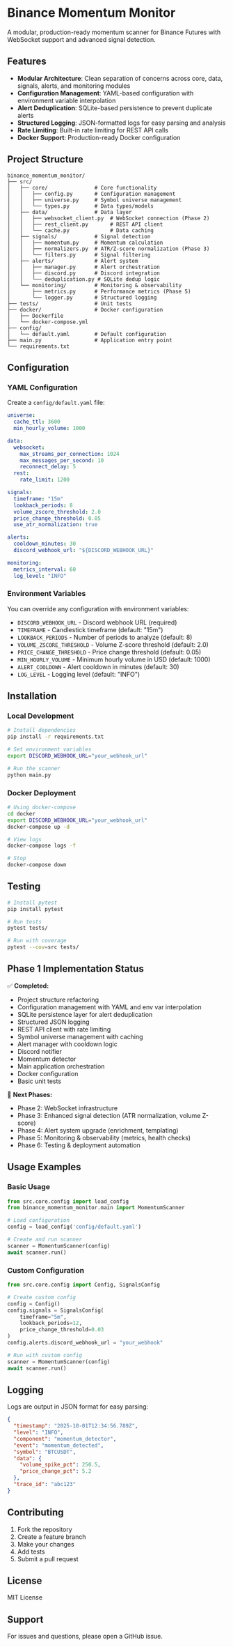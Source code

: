 # Binance Momentum Monitor

A modular, production-ready momentum scanner for Binance Futures with WebSocket support and advanced signal detection.

## Features

- **Modular Architecture**: Clean separation of concerns across core, data, signals, alerts, and monitoring modules
- **Configuration Management**: YAML-based configuration with environment variable interpolation
- **Alert Deduplication**: SQLite-based persistence to prevent duplicate alerts
- **Structured Logging**: JSON-formatted logs for easy parsing and analysis
- **Rate Limiting**: Built-in rate limiting for REST API calls
- **Docker Support**: Production-ready Docker configuration

## Project Structure

```
binance_momentum_monitor/
├── src/
│   ├── core/               # Core functionality
│   │   ├── config.py       # Configuration management
│   │   ├── universe.py     # Symbol universe management
│   │   └── types.py        # Data types/models
│   ├── data/               # Data layer
│   │   ├── websocket_client.py  # WebSocket connection (Phase 2)
│   │   ├── rest_client.py       # REST API client
│   │   └── cache.py             # Data caching
│   ├── signals/            # Signal detection
│   │   ├── momentum.py     # Momentum calculation
│   │   ├── normalizers.py  # ATR/Z-score normalization (Phase 3)
│   │   └── filters.py      # Signal filtering
│   ├── alerts/             # Alert system
│   │   ├── manager.py      # Alert orchestration
│   │   ├── discord.py      # Discord integration
│   │   └── deduplication.py # SQLite dedup logic
│   └── monitoring/         # Monitoring & observability
│       ├── metrics.py      # Performance metrics (Phase 5)
│       └── logger.py       # Structured logging
├── tests/                  # Unit tests
├── docker/                 # Docker configuration
│   ├── Dockerfile
│   └── docker-compose.yml
├── config/
│   └── default.yaml        # Default configuration
├── main.py                 # Application entry point
└── requirements.txt
```

## Configuration

### YAML Configuration

Create a `config/default.yaml` file:

```yaml
universe:
  cache_ttl: 3600
  min_hourly_volume: 1000

data:
  websocket:
    max_streams_per_connection: 1024
    max_messages_per_second: 10
    reconnect_delay: 5
  rest:
    rate_limit: 1200

signals:
  timeframe: "15m"
  lookback_periods: 8
  volume_zscore_threshold: 2.0
  price_change_threshold: 0.05
  use_atr_normalization: true

alerts:
  cooldown_minutes: 30
  discord_webhook_url: "${DISCORD_WEBHOOK_URL}"

monitoring:
  metrics_interval: 60
  log_level: "INFO"
```

### Environment Variables

You can override any configuration with environment variables:

- `DISCORD_WEBHOOK_URL` - Discord webhook URL (required)
- `TIMEFRAME` - Candlestick timeframe (default: "15m")
- `LOOKBACK_PERIODS` - Number of periods to analyze (default: 8)
- `VOLUME_ZSCORE_THRESHOLD` - Volume Z-score threshold (default: 2.0)
- `PRICE_CHANGE_THRESHOLD` - Price change threshold (default: 0.05)
- `MIN_HOURLY_VOLUME` - Minimum hourly volume in USD (default: 1000)
- `ALERT_COOLDOWN` - Alert cooldown in minutes (default: 30)
- `LOG_LEVEL` - Logging level (default: "INFO")

## Installation

### Local Development

```bash
# Install dependencies
pip install -r requirements.txt

# Set environment variables
export DISCORD_WEBHOOK_URL="your_webhook_url"

# Run the scanner
python main.py
```

### Docker Deployment

```bash
# Using docker-compose
cd docker
export DISCORD_WEBHOOK_URL="your_webhook_url"
docker-compose up -d

# View logs
docker-compose logs -f

# Stop
docker-compose down
```

## Testing

```bash
# Install pytest
pip install pytest

# Run tests
pytest tests/

# Run with coverage
pytest --cov=src tests/
```

## Phase 1 Implementation Status

✅ **Completed:**
- Project structure refactoring
- Configuration management with YAML and env var interpolation
- SQLite persistence layer for alert deduplication
- Structured JSON logging
- REST API client with rate limiting
- Symbol universe management with caching
- Alert manager with cooldown logic
- Discord notifier
- Momentum detector
- Main application orchestration
- Docker configuration
- Basic unit tests

🔄 **Next Phases:**
- Phase 2: WebSocket infrastructure
- Phase 3: Enhanced signal detection (ATR normalization, volume Z-score)
- Phase 4: Alert system upgrade (enrichment, templating)
- Phase 5: Monitoring & observability (metrics, health checks)
- Phase 6: Testing & deployment automation

## Usage Examples

### Basic Usage

```python
from src.core.config import load_config
from binance_momentum_monitor.main import MomentumScanner

# Load configuration
config = load_config('config/default.yaml')

# Create and run scanner
scanner = MomentumScanner(config)
await scanner.run()
```

### Custom Configuration

```python
from src.core.config import Config, SignalsConfig

# Create custom config
config = Config()
config.signals = SignalsConfig(
    timeframe="5m",
    lookback_periods=12,
    price_change_threshold=0.03
)
config.alerts.discord_webhook_url = "your_webhook"

# Run with custom config
scanner = MomentumScanner(config)
await scanner.run()
```

## Logging

Logs are output in JSON format for easy parsing:

```json
{
  "timestamp": "2025-10-01T12:34:56.789Z",
  "level": "INFO",
  "component": "momentum_detector",
  "event": "momentum_detected",
  "symbol": "BTCUSDT",
  "data": {
    "volume_spike_pct": 250.5,
    "price_change_pct": 5.2
  },
  "trace_id": "abc123"
}
```

## Contributing

1. Fork the repository
2. Create a feature branch
3. Make your changes
4. Add tests
5. Submit a pull request

## License

MIT License

## Support

For issues and questions, please open a GitHub issue.
